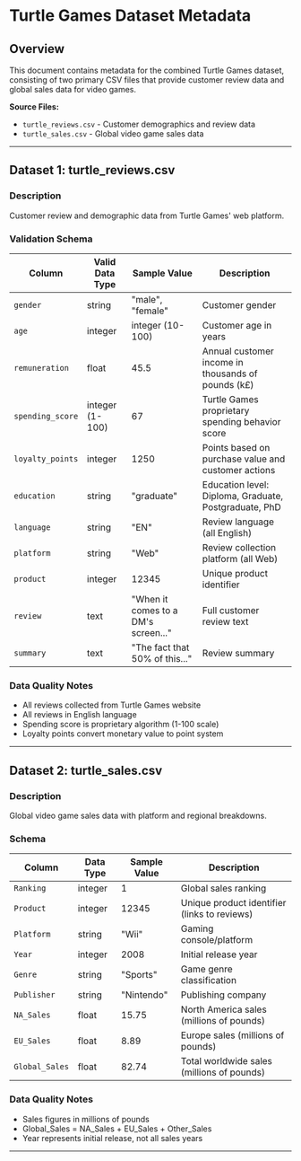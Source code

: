 # Turtle Games Dataset Metadata

## Overview
This document contains metadata for the combined Turtle Games dataset, consisting of two primary CSV files that provide customer review data and global sales data for video games.

**Source Files:**
- `turtle_reviews.csv` - Customer demographics and review data
- `turtle_sales.csv` - Global video game sales data

---

## Dataset 1: turtle_reviews.csv

### Description
Customer review and demographic data from Turtle Games' web platform.

### Validation Schema

| Column | Valid Data Type | Sample Value                        | Description |
|--------|-----------------|-------------------------------------|-------------|
| `gender` | string          | "male", "female"                    | Customer gender |
| `age` | integer         | integer (10-100)                    | Customer age in years |
| `remuneration` | float           | 45.5                                | Annual customer income in thousands of pounds (k£) |
| `spending_score` | integer (1-100) | 67                                  | Turtle Games proprietary spending behavior score |
| `loyalty_points` | integer         | 1250                                | Points based on purchase value and customer actions |
| `education` | string          | "graduate"                          | Education level: Diploma, Graduate, Postgraduate, PhD |
| `language` | string          | "EN"                                | Review language (all English) |
| `platform` | string          | "Web"                               | Review collection platform (all Web) |
| `product` | integer         | 12345                               | Unique product identifier |
| `review` | text            | "When it comes to a DM's screen..." | Full customer review text |
| `summary` | text            | "The fact that 50% of this..."      | Review summary |

### Data Quality Notes
- All reviews collected from Turtle Games website
- All reviews in English language
- Spending score is proprietary algorithm (1-100 scale)
- Loyalty points convert monetary value to point system

---

## Dataset 2: turtle_sales.csv

### Description
Global video game sales data with platform and regional breakdowns.

### Schema

| Column | Data Type | Sample Value | Description |
|--------|-----------|--------------|-------------|
| `Ranking` | integer | 1 | Global sales ranking |
| `Product` | integer | 12345 | Unique product identifier (links to reviews) |
| `Platform` | string | "Wii" | Gaming console/platform |
| `Year` | integer | 2008 | Initial release year |
| `Genre` | string | "Sports" | Game genre classification |
| `Publisher` | string | "Nintendo" | Publishing company |
| `NA_Sales` | float | 15.75 | North America sales (millions of pounds) |
| `EU_Sales` | float | 8.89 | Europe sales (millions of pounds) |
| `Global_Sales` | float | 82.74 | Total worldwide sales (millions of pounds) |

### Data Quality Notes
- Sales figures in millions of pounds
- Global_Sales = NA_Sales + EU_Sales + Other_Sales
- Year represents initial release, not all sales years

---
